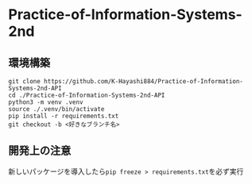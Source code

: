 # Practice-of-Information-Systems-2nd

## 環境構築
```
git clone https://github.com/K-Hayashi884/Practice-of-Information-Systems-2nd-API
cd ./Practice-of-Information-Systems-2nd-API
python3 -m venv .venv
source ./.venv/bin/activate
pip install -r requirements.txt
git checkout -b <好きなブランチ名>
```

## 開発上の注意
新しいパッケージを導入したら`pip freeze > requirements.txt`を必ず実行
